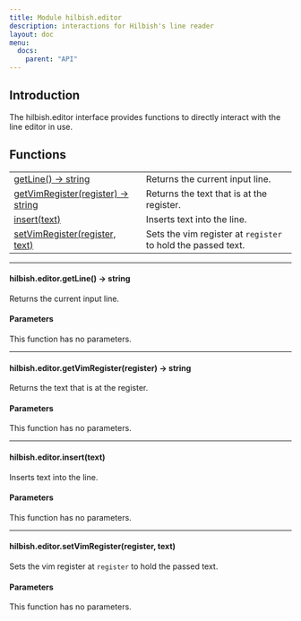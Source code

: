 ```yaml
---
title: Module hilbish.editor
description: interactions for Hilbish's line reader
layout: doc
menu:
  docs:
    parent: "API"
---
```


## Introduction
The hilbish.editor interface provides functions to
directly interact with the line editor in use.

## Functions
|||
|----|----|
|<a href="#editor.getLine">getLine() -> string</a>|Returns the current input line.|
|<a href="#editor.getVimRegister">getVimRegister(register) -> string</a>|Returns the text that is at the register.|
|<a href="#editor.insert">insert(text)</a>|Inserts text into the line.|
|<a href="#editor.setVimRegister">setVimRegister(register, text)</a>|Sets the vim register at `register` to hold the passed text.|

<hr><div id='editor.getLine'>
<h4 class='heading'>
hilbish.editor.getLine() -> string
<a href="#editor.getLine" class='heading-link'>
	<i class="fas fa-paperclip"></i>
</a>
</h4>

Returns the current input line.
#### Parameters
This function has no parameters.  
</div><hr><div id='editor.getVimRegister'>
<h4 class='heading'>
hilbish.editor.getVimRegister(register) -> string
<a href="#editor.getVimRegister" class='heading-link'>
	<i class="fas fa-paperclip"></i>
</a>
</h4>

Returns the text that is at the register.
#### Parameters
This function has no parameters.  
</div><hr><div id='editor.insert'>
<h4 class='heading'>
hilbish.editor.insert(text)
<a href="#editor.insert" class='heading-link'>
	<i class="fas fa-paperclip"></i>
</a>
</h4>

Inserts text into the line.
#### Parameters
This function has no parameters.  
</div><hr><div id='editor.setVimRegister'>
<h4 class='heading'>
hilbish.editor.setVimRegister(register, text)
<a href="#editor.setVimRegister" class='heading-link'>
	<i class="fas fa-paperclip"></i>
</a>
</h4>

Sets the vim register at `register` to hold the passed text.
#### Parameters
This function has no parameters.  
</div>